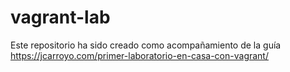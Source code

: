 # vagrant-lab
Este repositorio ha sido creado como acompañamiento de la guía https://jcarroyo.com/primer-laboratorio-en-casa-con-vagrant/
